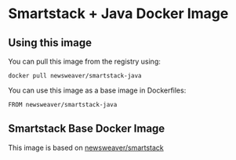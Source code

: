 # Smartstack + Java Docker Image

## Using this image

You can pull this image from the registry using:

```
docker pull newsweaver/smartstack-java
```

You can use this image as a base image in Dockerfiles:

```
FROM newsweaver/smartstack-java
```

## Smartstack Base Docker Image

This image is based on [newsweaver/smartstack](https://registry.hub.docker.com/u/newsweaver/smartstack) 